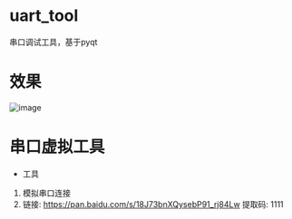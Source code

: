 # uart_tool
串口调试工具，基于pyqt
# 效果
![image](https://github.com/youngnytrader/uart_tool/assets/82792634/9b376dba-553a-42eb-bf28-52c06dfae7e8)
# 串口虚拟工具
+ 工具
 1. 模拟串口连接
 2. 链接: https://pan.baidu.com/s/18J73bnXQysebP91_rj84Lw 提取码: 1111 
